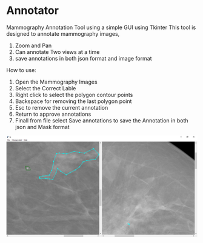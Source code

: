 # Annotator
Mammography Annotation Tool using a simple GUI using Tkinter
This tool is designed to annotate mammography images, 
  1. Zoom and Pan
  2. Can annotate Two views at a time
  3. save annotations in both json format and image format
  
How to use:
  1. Open the Mammography Images
  2. Select the Correct Lable
  3. Right click to select the polygon contour points
  4. Backspace for removing the last polygon point
  5. Esc to remove the current annotation
  6. Return to approve annotations
  7. Finall from file select Save annotations to save the Annotation in both json and Mask format
  
![GitHub Logo](/ann.png)
